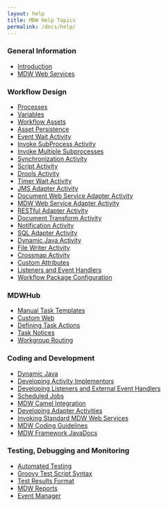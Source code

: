 ```yaml
---
layout: help
title: MDW Help Topics
permalink: /docs/help/
---
```

<section class="intro">
<div class="grid">
<h3>General Information</h3>
<ul>
  <li><a href='../mdw-intro'>Introduction</a></li>
  <li><a href='webServices.html'>MDW Web Services</a></li>
</ul>
<h3>Workflow Design</h3>
<ul>
  <li><a href='process.html'>Processes</a></li>
  <li><a href='variable.html'>Variables</a></li>
  <li><a href='workflowAssets.html'>Workflow Assets</a></li>
  <li><a href='assetPersistence.html'>Asset Persistence</a></li>
  <li><a href='EventWaitActivity.html'>Event Wait Activity</a></li>
  <li><a href='InvokeSubProcessActivity.html'>Invoke SubProcess Activity</a></li>
  <li><a href='InvokeMultipleSubprocesses.html'>Invoke Multiple Subprocesses</a></li>
  <li><a href='synchronization.html'>Synchronization Activity</a></li>
  <li><a href='scriptActivity.html'>Script Activity</a></li>
  <li><a href='droolsActivities.html'>Drools Activity</a></li>
  <li><a href='TimerWaitActivity.html'>Timer Wait Activity</a></li>
  <li><a href='JmsAdapter.html'>JMS Adapter Activity</a></li>
  <li><a href='DocWebServiceAdapter.html'>Document Web Service Adapter Activity</a></li>
  <li><a href='MDWWebServiceAdapter.html'>MDW Web Service Adapter Activity</a></li>
  <li><a href='RestfulAdapter.html'>RESTful Adapter Activity</a></li>
  <li><a href='documentTransform.html'>Document Transform Activity</a></li>
  <li><a href='notification.html'>Notification Activity</a></li>
  <li><a href='sqlAdapter.html'>SQL Adapter Activity</a></li>
  <li><a href='dynamicJavaActivity.html'>Dynamic Java Activity</a></li>
  <li><a href='FileWriterActivity.html'>File Writer Activity</a></li>
  <li><a href='crossmap.html'>Crossmap Activity</a></li>
  <li><a href='customAttributes.html'>Custom Attributes</a></li>
  <li><a href='listener.html'>Listeners and Event Handlers</a></li>
  <li><a href='packageConfig.html'>Workflow Package Configuration</a></li>
</ul>

<h3>MDWHub</h3>
<ul>
  <li><a href='taskTemplates.html'>Manual Task Templates</a></li>
  <li><a href='customWeb.html'>Custom Web</a></li>
  <li><a href='taskAction.html'>Defining Task Actions</a></li>
  <li><a href='taskNotices.html'>Task Notices</a></li>
  <li><a href='taskRouting.html'>Workgroup Routing</a></li>
</ul>
<h3>Coding and Development</h3>
<ul>
  <li><a href='dynamicJava.html'>Dynamic Java</a></li>
  <li><a href='implementor.html'>Developing Activity Implementors</a></li>
  <li><a href='listener.html'>Developing Listeners and External Event Handlers</a></li>
  <li><a href='scheduledJobs.html'>Scheduled Jobs</a></li>
  <li><a href='MDWCamelIntegration.html'>MDW Camel Integration</a></li>
  <li><a href='AdapterActivityBase.html'>Developing Adapter Activities</a></li>
  <li><a href='webServices.html'>Invoking Standard MDW Web Services</a></li>
  <li><a href='../MDWCodingGuidelines'>MDW Coding Guidelines</a></li>
  <li><a href='../javadoc/index.html'>MDW Framework JavaDocs</a></li>
</ul>

<h3>Testing, Debugging and Monitoring</h3>
<ul>
  <li><a href='automatedTesting.html'>Automated Testing</a></li>
  <li><a href='groovyTestScriptSyntax.html'>Groovy Test Script Syntax</a></li>
  <li><a href='testResultsFormat.html'>Test Results Format</a></li>
  <li><a href='reports.html'>MDW Reports</a></li>
  <li><a href='eventmgr.html'>Event Manager</a></li>
</ul>
</div>
</section>